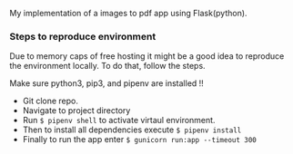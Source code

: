 My implementation of a images to pdf app using Flask(python).

### Steps to reproduce environment

Due to memory caps of free hosting it might be a good idea to reproduce the
environment locally. To do that, follow the steps.

Make sure python3, pip3, and pipenv are installed !!

- Git clone repo.
- Navigate to project directory
- Run `$ pipenv shell` to activate virtaul environment.
- Then to install all dependencies execute `$ pipenv install`
- Finally to run the app enter ` $ gunicorn run:app --timeout 300 ` 
